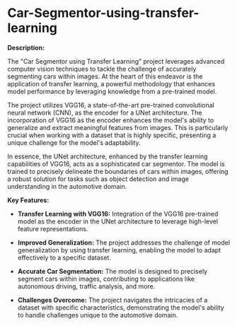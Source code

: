 # Car-Segmentor-using-transfer-learning

**Description:**

The "Car Segmentor using Transfer Learning" project leverages advanced computer vision techniques to tackle the challenge of accurately segmenting cars within images. At the heart of this endeavor is the application of transfer learning, a powerful methodology that enhances model performance by leveraging knowledge from a pre-trained model.

The project utilizes VGG16, a state-of-the-art pre-trained convolutional neural network (CNN), as the encoder for a UNet architecture. The incorporation of VGG16 as the encoder enhances the model's ability to generalize and extract meaningful features from images. This is particularly crucial when working with a dataset that is highly specific, presenting a unique challenge for the model's adaptability.

In essence, the UNet architecture, enhanced by the transfer learning capabilities of VGG16, acts as a sophisticated car segmentor. The model is trained to precisely delineate the boundaries of cars within images, offering a robust solution for tasks such as object detection and image understanding in the automotive domain.

**Key Features:**

- **Transfer Learning with VGG16:** Integration of the VGG16 pre-trained model as the encoder in the UNet architecture to leverage high-level feature representations.

- **Improved Generalization:** The project addresses the challenge of model generalization by using transfer learning, enabling the model to adapt effectively to a specific dataset.

- **Accurate Car Segmentation:** The model is designed to precisely segment cars within images, contributing to applications like autonomous driving, traffic analysis, and more.

- **Challenges Overcome:** The project navigates the intricacies of a dataset with specific characteristics, demonstrating the model's ability to handle challenges unique to the automotive domain.
